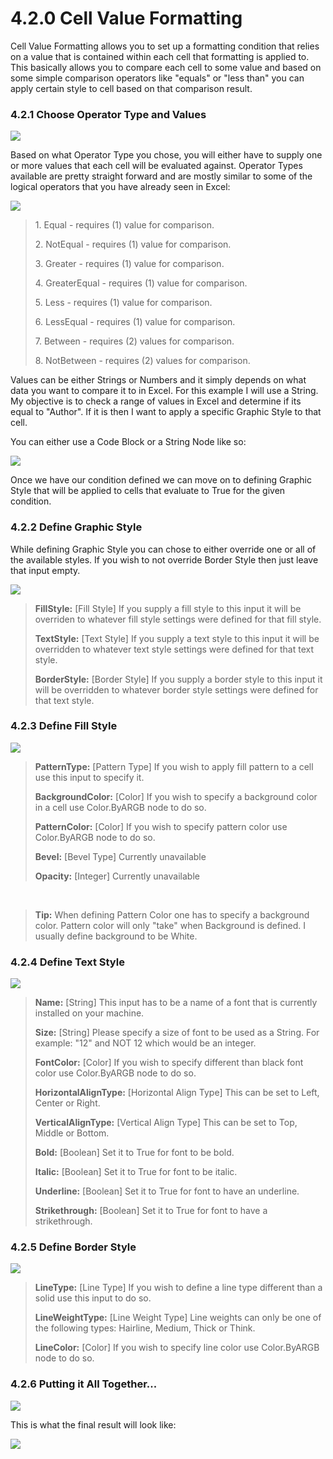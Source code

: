 # 4.2.0 Cell Value Formatting

Cell Value Formatting allows you to set up a formatting condition that relies on a value that is contained within each cell that formatting is applied to. This basically allows you to compare each cell to some value and based on some simple comparison operators like "equals" or "less than" you can apply certain style to cell based on that comparison result. 

### 4.2.1 Choose Operator Type and Values

![](cellValue1.png)

Based on what Operator Type you chose, you will either have to supply one or more values that each cell will be evaluated against. Operator Types available are pretty straight forward and are mostly similar to some of the logical operators that you have already seen in Excel: 

![](cellValue2.png)

<blockquote>
<p> 1. Equal - requires (1) value for comparison. </p>
<p> 2. NotEqual - requires (1) value for comparison. </p>
<p> 3. Greater - requires (1) value for comparison. </p>
<p> 4. GreaterEqual - requires (1) value for comparison. </p>
<p> 5. Less - requires (1) value for comparison. </p>
<p> 6. LessEqual - requires (1) value for comparison. </p>
<p> 7. Between - requires (2) values for comparison. </p>
<p> 8. NotBetween - requires (2) values for comparison. </p>
</blockquote>

Values can be either Strings or Numbers and it simply depends on what data you want to compare it to in Excel. For this example I will use a String. My objective is to check a range of values in Excel and determine if its equal to "Author". If it is then I want to apply a specific Graphic Style to that cell. 

You can either use a Code Block or a String Node like so:

![](cellValue3.png)

Once we have our condition defined we can move on to defining Graphic Style that will be applied to cells that evaluate to True for the given condition. 

### 4.2.2 Define Graphic Style

While defining Graphic Style you can chose to either override one or all of the available styles. If you wish to not override Border Style then just leave that input empty.

![](cellValue4.png)

<blockquote>
<p><b> FillStyle:</b> [Fill Style] If you supply a fill style to this input it will be overriden to whatever fill style settings were defined for that fill style.</p>
<p><b> TextStyle:</b> [Text Style] If you supply a text style to this input it will be overridden to whatever text style settings were defined for that text style.</p>
<p><b> BorderStyle:</b> [Border Style] If you supply a border style to this input it will be overridden to whatever border style settings were defined for that text style.</p>
</blockquote>

### 4.2.3 Define Fill Style

![](cellValue5.png)

<blockquote>
<p><b> PatternType:</b> [Pattern Type] If you wish to apply fill pattern to a cell use this input to specify it.</p>
<p><b> BackgroundColor:</b> [Color] If you wish to specify a background color in a cell use Color.ByARGB node to do so.</p>
<p><b> PatternColor:</b> [Color] If you wish to specify pattern color use Color.ByARGB node to do so.</p>
<p><b> Bevel:</b> [Bevel Type] Currently unavailable </p>
<p><b> Opacity:</b> [Integer] Currently unavailable </p>
</blockquote>

&nbsp;
<blockquote>
<p><b>Tip:</b> When defining Pattern Color one has to specify a background color. Pattern color will only "take" when Background is defined. I usually define background to be White. 
</blockquote>

### 4.2.4 Define Text Style

![](textStyle.png)

<blockquote>
<p><b> Name:</b> [String] This input has to be a name of a font that is currently installed on your machine.</p>
<p><b> Size:</b> [String] Please specify a size of font to be used as a String. For example: "12" and NOT 12 which would be an integer.</p>
<p><b> FontColor:</b> [Color] If you wish to specify different than black font color use Color.ByARGB node to do so.</p>
<p><b> HorizontalAlignType:</b> [Horizontal Align Type] This can be set to Left, Center or Right. </p>
<p><b> VerticalAlignType:</b> [Vertical Align Type] This can be set to Top, Middle or Bottom. </p>
<p><b> Bold:</b> [Boolean] Set it to True for font to be bold. </p>
<p><b> Italic:</b> [Boolean] Set it to True for font to be italic.</p>
<p><b> Underline:</b> [Boolean] Set it to True for font to have an underline.</p>
<p><b> Strikethrough:</b> [Boolean] Set it to True for font to have a strikethrough.</p>
</blockquote>

### 4.2.5 Define Border Style

![](borderStyle.png)

<blockquote>
<p><b> LineType:</b> [Line Type] If you wish to define a line type different than a solid use this input to do so.</p>
<p><b> LineWeightType:</b> [Line Weight Type] Line weights can only be one of the following types: Hairline, Medium, Thick or Think.</p>
<p><b> LineColor:</b> [Color] If you wish to specify line color use Color.ByARGB node to do so.</p>
</blockquote>

### 4.2.6 Putting it All Together...

![](cellValue6.png)

This is what the final result will look like:

![](cellValue8.png)
